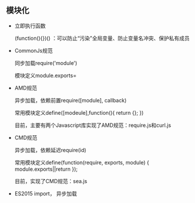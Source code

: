 ## 模块化
- 立即执行函数 
  
  (function(){})() ：可以防止“污染”全局变量、防止变量名冲突、保护私有成员
- CommonJs规范
  
  同步加载require('module')
  
  模块定义module.exports=
- AMD规范
  
  异步加载，依赖前置require([module], callback)
  
  常用模块定义define([modeule],function(){ return {}; })
  
  目前，主要有两个Javascript库实现了AMD规范：require.js和curl.js
- CMD规范
  
  异步加载，依赖延迟require(id)
  
  常用模块定义define(function(require, exports, module) { module.exports||return });
  
  目前，实现了CMD规范：sea.js
- ES2015 import， 异步加载
